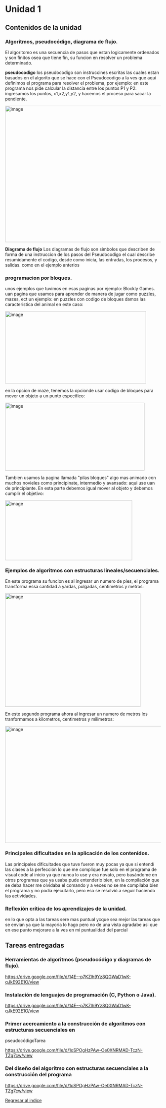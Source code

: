 # Unidad 1
## Contenidos de la unidad
### Algoritmos, pseudocódigo, diagrama de flujo.
El algoritomo es una secuencia de pasos que estan logicamente ordenados y
son finitos osea que tiene fin, su funcion en resolver un problema determinado.

**pseudocodigo**
los pseudocodigo son instruccines escritas las cuales estan basados en el algorito que se hace
con el Pseudocodigo a la ves que aqui definimos el programa para resolver el problema, por ejemplo: 
en este programa nos pide calcular la distancia entre los puntos P1 y P2. ingresamos los puntos, x1,x2,y1,y2,
y hacemos el proceso para sacar la pendiente.

<img width="576" height="440" alt="image" src="https://github.com/user-attachments/assets/7fb13c7a-07ef-4312-b93a-c40e499e0322" />

**Diagrama de flujo**
Los diagramas de flujo son simbolos que describen de forma de una instruccion de los pasos del Pseudocodigo
el cual describe resumidamente el codigo, desde como inicia, las entradas, los procesos, y salidas.
como en el ejemplo anterios


### programacion por bloques.

unos ejemplos que tuvimos en esas paginas por ejemplo:
Blockly Games. uan pagina que usamos para aprender de manera de jugar como puzzles, mazes, ect un ejemplo:
en puzzles con codigo de bloques damos las caracteristica del animal en este caso:

<img width="456" height="233" alt="image" src="https://github.com/user-attachments/assets/7bd0f277-01fa-41e6-97cc-4baaa5a86775" />

en la opcion de maze, tenemos la opcionde usar codigo de bloques para mover un objeto a un punto especifico:

<img width="451" height="219" alt="image" src="https://github.com/user-attachments/assets/2cc5a27c-ec00-421c-8ea6-6e0b81d40818" />

Tambien usamos la pagina llamada "pilas bloques" algo mas animado con muchos novieles como principinate, intermedio y avansado:
aqui use uan de principiante. En esta parte debemos igual mover al objeto y debemos cumplir el objetivo:

<img width="411" height="193" alt="image" src="https://github.com/user-attachments/assets/e7096c20-e7f1-4e70-81a7-d020feb8eb6c" />

### Ejemplos de algoritmos con estructuras lineales/secuenciales.
En este programa su funcion es al ingresar un numero de pies, el programa transforma essa cantidad a yardas,
pulgadas, centimetros y metros:

<img width="438" height="366" alt="image" src="https://github.com/user-attachments/assets/1df44323-afb4-407f-b0b0-b2e15cfbe11c" />

En este segundo programa ahora al ingresar un numero de metros los tranformamos a kilometros,
centimetros y milimetros:

<img width="575" height="377" alt="image" src="https://github.com/user-attachments/assets/74d5fb22-7732-4232-be61-b63fe149de6f" />

### Principales dificultades en la aplicación de los contenidos.

Las principales dificultades que tuve fueron muy pocas ya que si
entendí las clases a la perfección lo que me complique fue solo en el
programa de visual code al inicio ya que nunca lo use y era novato, pero
basándome en otros programas que ya usaba pude entenderlo bien, en
la compilación que se deba hacer me olvidaba el comando y a veces no
se me compilaba bien el programa y no podía ejecutarlo, pero eso se
resolvió a seguir haciendo las actividades.

### Reflexión crítica de los aprendizajes de la unidad.

en lo que opta a las tareas sere mas puntual ycque sea mejor las tareas que se envian ya que
la mayoria lo hago pero no de una vista agradabe asi que en ese 
punto mejorare a la ves en mi puntualidad del parcial

## Tareas entregadas
### Herramientas de algoritmos (pseudocódigo y diagramas de flujo).
https://drive.google.com/file/d/14E--p7KZlh9Yz8QGWaD1wK-qJkE92E1O/view 

### Instalación de lenguajes de programación (C, Python o Java).

https://drive.google.com/file/d/14E--p7KZlh9Yz8QGWaD1wK-qJkE92E1O/view 

###  Primer acercamiento a la construcción de algoritmos con estructuras secuenciales en
pseudocódigoTarea

https://drive.google.com/file/d/1oSPOgHzPAw-Oe0XNRMAD-TczN-TZg7cw/view

### Del diseño del algoritmo con estructuras secuenciales a la construcción del programa
https://drive.google.com/file/d/1oSPOgHzPAw-Oe0XNRMAD-TczN-TZg7cw/view 

[Regresar al indice](index.md)
